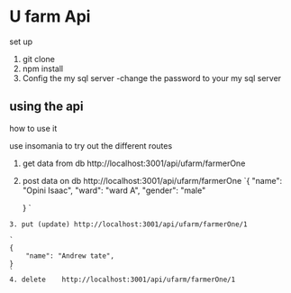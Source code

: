 # U farm Api
  set up

  1. git clone
  2. npm install
  3. Config the my sql server
     -change the password to your my sql server
  ## using the api 

   how to use it 
   
   use insomania to try out the different routes 

   1. get data from db http://localhost:3001/api/ufarm/farmerOne
   
   2. post data on db http://localhost:3001/api/ufarm/farmerOne
        `{
        "name": "Opini Isaac",
        "ward": "ward A",
            "gender": "male"

        } `

    3. put (update) http://localhost:3001/api/ufarm/farmerOne/1

    `
    {
        "name": "Andrew tate",
    }
    `
    4. delete    http://localhost:3001/api/ufarm/farmerOne/1
